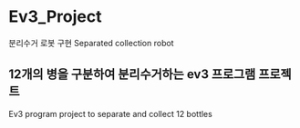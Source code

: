 # Ev3_Project
분리수거 로봇 구현 
Separated collection robot

## 12개의 병을 구분하여 분리수거하는 ev3 프로그램 프로젝트
Ev3 program project to separate and collect 12 bottles
